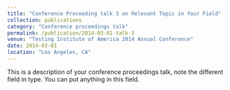 ```yaml
---
title: "Conference Proceeding talk 3 on Relevant Topic in Your Field"
collection: publications
category: "Conference proceedings talk"
permalink: /publication/2014-03-01-talk-3
venue: "Testing Institute of America 2014 Annual Conference"
date: 2014-03-01
location: "Los Angeles, CA"
---
```


This is a description of your conference proceedings talk, note the different field in type. You can put anything in this field.
